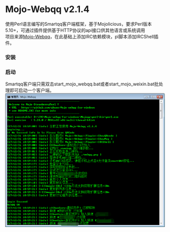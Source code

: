 # Mojo-Webqq v2.1.4
使用Perl语言编写的Smartqq客户端框架，基于Mojolicious，要求Perl版本5.10+，可通过插件提供基于HTTP协议的api接口供其他语言或系统调用
</br>项目来源[Mojo-Webqq](https://github.com/sjdy521/Mojo-Webqq)，在此基础上添加IRC依赖模块，pl脚本添加IRCShell插件。 
</br>
### 安装
### 启动
Smartqq客户端只需双击start_mojo_webqq.bat或者start_mojo_weixin.bat批处理即可启动一个客户端。
![image](https://github.com/ghuan/springmvc/blob/master/WebContent/images/1.png)

